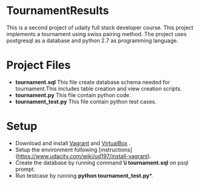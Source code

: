 # TournamentResults
This is a second project of udaity full stack developer course.
This project implements a tournament using swiss pairing method.
The project uses postgresql as a database and python 2.7 as programming
language.

# Project Files

*  **tournament.sql** This file create database schema needed for tournament.This
includes table creation and view creation scripts.
*  **tournament.py** This file contain python code.
*  **tournament_test.py** This file contain python test cases.

# Setup
* Download and install [Vagrant](https://www.vagrantup.com/) and [VirtualBox](https://www.virtualbox.org/) .
* Setup the environment following [instructions] (https://www.udacity.com/wiki/ud197/install-vagrant).
*  Create the database by running command **\i tournament.sql** on psql prompt.
*  Run testcase by running **python tournament_test.py***.
